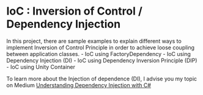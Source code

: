 # IoC : Inversion of Control / Dependency Injection

In this project, there are sample examples to explain different ways to implement Inversion of Control Principle in order to 
achieve loose coupling between application classes. 
	- IoC using FactoryDependency
	- IoC using Dependency Injection (DI)
	- IoC using Dependency Inversion Principle (DIP)
	- IoC using Unity Container

To learn more about the Injection of dependence (DI), I advise you my topic on Medium
[Understanding Dependency Injection with C#](https://medium.com/@abdelmajid.baco/understanding-dependency-injection-with-c-7da4ad9986e9)
